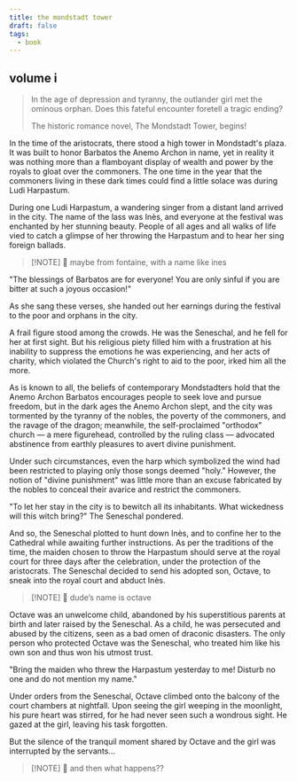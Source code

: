```yaml
---
title: the mondstadt tower
draft: false
tags:
  - book
---
```

## volume i
> In the age of depression and tyranny, the outlander girl met the ominous orphan. Does this fateful encounter foretell a tragic ending? 
> 
> The historic romance novel, The Mondstadt Tower, begins!

In the time of the aristocrats, there stood a high tower in Mondstadt's plaza. It was built to honor Barbatos the Anemo Archon in name, yet in reality it was nothing more than a flamboyant display of wealth and power by the royals to gloat over the commoners. The one time in the year that the commoners living in these dark times could find a little solace was during Ludi Harpastum.  

During one Ludi Harpastum, a wandering singer from a distant land arrived in the city. The name of the lass was Inès, and everyone at the festival was enchanted by her stunning beauty. People of all ages and all walks of life vied to catch a glimpse of her throwing the Harpastum and to hear her sing foreign ballads.  


> [!NOTE] 🔖
> maybe from fontaine, with a name like ines

"The blessings of Barbatos are for everyone! You are only sinful if you are bitter at such a joyous occasion!"  
  
As she sang these verses, she handed out her earnings during the festival to the poor and orphans in the city.  

A frail figure stood among the crowds. He was the Seneschal, and he fell for her at first sight. But his religious piety filled him with a frustration at his inability to suppress the emotions he was experiencing, and her acts of charity, which violated the Church's right to aid to the poor, irked him all the more.  

As is known to all, the beliefs of contemporary Mondstadters hold that the Anemo Archon Barbatos encourages people to seek love and pursue freedom, but in the dark ages the Anemo Archon slept, and the city was tormented by the tyranny of the nobles, the poverty of the commoners, and the ravage of the dragon; meanwhile, the self-proclaimed "orthodox" church — a mere figurehead, controlled by the ruling class — advocated abstinence from earthly pleasures to avert divine punishment.

Under such circumstances, even the harp which symbolized the wind had been restricted to playing only those songs deemed "holy." However, the notion of "divine punishment" was little more than an excuse fabricated by the nobles to conceal their avarice and restrict the commoners.  
  
"To let her stay in the city is to bewitch all its inhabitants. What wickedness will this witch bring?" The Seneschal pondered.  
  
And so, the Seneschal plotted to hunt down Inès, and to confine her to the Cathedral while awaiting further instructions. As per the traditions of the time, the maiden chosen to throw the Harpastum should serve at the royal court for three days after the celebration, under the protection of the aristocrats. The Seneschal decided to send his adopted son, Octave, to sneak into the royal court and abduct Inès. 


> [!NOTE] 🔖
> dude’s name is octave

Octave was an unwelcome child, abandoned by his superstitious parents at birth and later raised by the Seneschal. As a child, he was persecuted and abused by the citizens, seen as a bad omen of draconic disasters. The only person who protected Octave was the Seneschal, who treated him like his own son and thus won his utmost trust.  
  
"Bring the maiden who threw the Harpastum yesterday to me! Disturb no one and do not mention my name."  
  
Under orders from the Seneschal, Octave climbed onto the balcony of the court chambers at nightfall. Upon seeing the girl weeping in the moonlight, his pure heart was stirred, for he had never seen such a wondrous sight. He gazed at the girl, leaving his task forgotten.  

But the silence of the tranquil moment shared by Octave and the girl was interrupted by the servants...


> [!NOTE] 🔖
>and then what happens??
